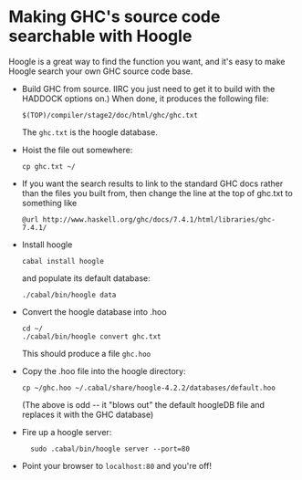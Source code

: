 # Making GHC's source code searchable with Hoogle



Hoogle is a great way to find the function you want, and it's easy to make Hoogle search your own GHC source code base.


- Build GHC from source. IIRC you just need to get it to build with the HADDOCK options on.) When done, it produces the following file:

  ```wiki
  $(TOP)/compiler/stage2/doc/html/ghc/ghc.txt
  ```

  The `ghc.txt` is the hoogle database. 

- Hoist the file out somewhere:

  ```wiki
  cp ghc.txt ~/
  ```

- If you want the search results to link to the standard GHC docs    rather than the files you built from, then change the line at the top of ghc.txt to something like

  ```wiki
  @url http://www.haskell.org/ghc/docs/7.4.1/html/libraries/ghc-7.4.1/
  ```

- Install hoogle

  ```wiki
  cabal install hoogle 
  ```

  and populate its default database:

  ```wiki
  ./cabal/bin/hoogle data
  ```

- Convert the hoogle database into .hoo

  ```wiki
  cd ~/
  ./cabal/bin/hoogle convert ghc.txt
  ```

  This should produce a file `ghc.hoo`

- Copy the .hoo file into the hoogle directory:

  ```wiki
  cp ~/ghc.hoo ~/.cabal/share/hoogle-4.2.2/databases/default.hoo
  ```

  (The above is odd -- it "blows out" the default hoogleDB file and replaces it with the GHC database)

- Fire up a hoogle server:

  ```wiki
  	sudo .cabal/bin/hoogle server --port=80 
  ```

- Point your browser to `localhost:80` and you're off!

